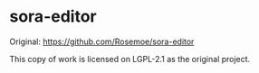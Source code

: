 # sora-editor

Original: https://github.com/Rosemoe/sora-editor

This copy of work is licensed on LGPL-2.1 as the original project.